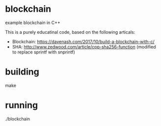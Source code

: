 # blockchain
example blockchain in C++

This is a purely educatinal code, based on the following articals:
- Blockchain: https://davenash.com/2017/10/build-a-blockchain-with-c/
- SHA: http://www.zedwood.com/article/cpp-sha256-function
  (modified to replace sprintf with snprintf)

# building
make 

# running 
./blockchain

